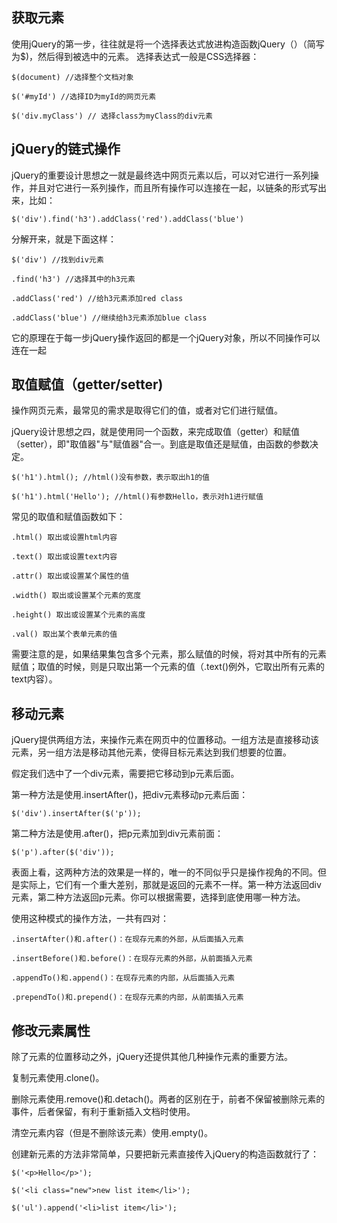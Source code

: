 ## 获取元素
使用jQuery的第一步，往往就是将一个选择表达式放进构造函数jQuery（）（简写为$)，然后得到被选中的元素。
选择表达式一般是CSS选择器：
```
$(document) //选择整个文档对象

$('#myId') //选择ID为myId的网页元素

$('div.myClass') // 选择class为myClass的div元素

```
## jQuery的链式操作
jQuery的重要设计思想之一就是最终选中网页元素以后，可以对它进行一系列操作，并且对它进行一系列操作，而且所有操作可以连接在一起，以链条的形式写出来，比如：
```
$('div').find('h3').addClass('red').addClass('blue')
```
分解开来，就是下面这样：
```
$('div') //找到div元素

.find('h3') //选择其中的h3元素

.addClass('red') //给h3元素添加red class

.addClass('blue') //继续给h3元素添加blue class
```
它的原理在于每一步jQuery操作返回的都是一个jQuery对象，所以不同操作可以连在一起
## 取值赋值（getter/setter)
操作网页元素，最常见的需求是取得它们的值，或者对它们进行赋值。

jQuery设计思想之四，就是使用同一个函数，来完成取值（getter）和赋值（setter），即"取值器"与"赋值器"合一。到底是取值还是赋值，由函数的参数决定。
```
$('h1').html(); //html()没有参数，表示取出h1的值

$('h1').html('Hello'); //html()有参数Hello，表示对h1进行赋值
```
常见的取值和赋值函数如下：
```
.html() 取出或设置html内容

.text() 取出或设置text内容

.attr() 取出或设置某个属性的值

.width() 取出或设置某个元素的宽度

.height() 取出或设置某个元素的高度

.val() 取出某个表单元素的值
```
需要注意的是，如果结果集包含多个元素，那么赋值的时候，将对其中所有的元素赋值；取值的时候，则是只取出第一个元素的值（.text()例外，它取出所有元素的text内容）。
## 移动元素
jQuery提供两组方法，来操作元素在网页中的位置移动。一组方法是直接移动该元素，另一组方法是移动其他元素，使得目标元素达到我们想要的位置。

假定我们选中了一个div元素，需要把它移动到p元素后面。

第一种方法是使用.insertAfter()，把div元素移动p元素后面：
```
$('div').insertAfter($('p'));
```
第二种方法是使用.after()，把p元素加到div元素前面：
```
$('p').after($('div'));
```
表面上看，这两种方法的效果是一样的，唯一的不同似乎只是操作视角的不同。但是实际上，它们有一个重大差别，那就是返回的元素不一样。第一种方法返回div元素，第二种方法返回p元素。你可以根据需要，选择到底使用哪一种方法。

使用这种模式的操作方法，一共有四对：
```
.insertAfter()和.after()：在现存元素的外部，从后面插入元素

.insertBefore()和.before()：在现存元素的外部，从前面插入元素

.appendTo()和.append()：在现存元素的内部，从后面插入元素

.prependTo()和.prepend()：在现存元素的内部，从前面插入元素
```
## 修改元素属性
除了元素的位置移动之外，jQuery还提供其他几种操作元素的重要方法。

复制元素使用.clone()。

删除元素使用.remove()和.detach()。两者的区别在于，前者不保留被删除元素的事件，后者保留，有利于重新插入文档时使用。

清空元素内容（但是不删除该元素）使用.empty()。

创建新元素的方法非常简单，只要把新元素直接传入jQuery的构造函数就行了：
```
$('<p>Hello</p>');

$('<li class="new">new list item</li>');

$('ul').append('<li>list item</li>');
```
